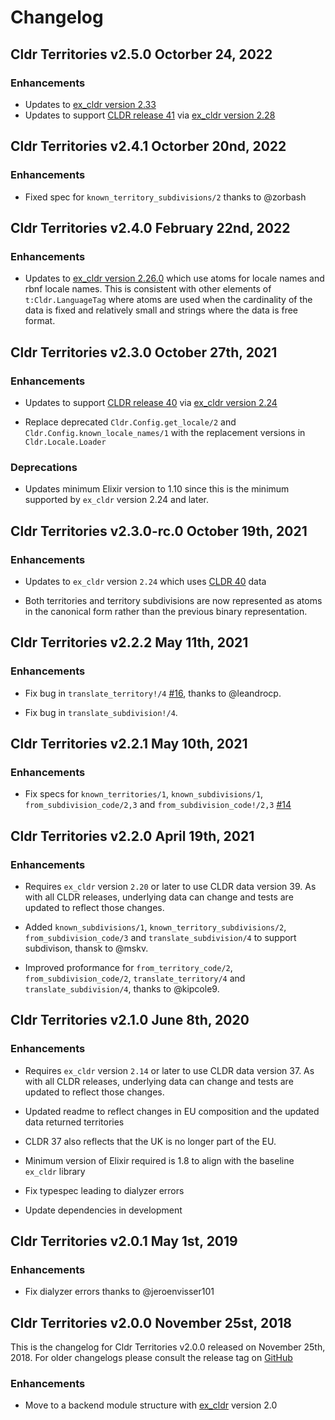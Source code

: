 # Changelog

## Cldr Territories v2.5.0 Octorber 24, 2022

### Enhancements

* Updates to [ex_cldr version 2.33](https://hex.pm/packages/ex_cldr/2.33.0)
* Updates to support [CLDR release 41](https://cldr.unicode.org/index/downloads/cldr-41) via [ex_cldr version 2.28](https://hex.pm/packages/ex_cldr/2.28.0)

## Cldr Territories v2.4.1 Octorber 20nd, 2022

### Enhancements

* Fixed spec for `known_territory_subdivisions/2` thanks to @zorbash

## Cldr Territories v2.4.0 February 22nd, 2022

### Enhancements

* Updates to [ex_cldr version 2.26.0](https://hex.pm/packages/ex_cldr/2.26.0) which use atoms for locale names and rbnf locale names. This is consistent with other elements of `t:Cldr.LanguageTag` where atoms are used when the cardinality of the data is fixed and relatively small and strings where the data is free format.

## Cldr Territories v2.3.0 October 27th, 2021

### Enhancements

* Updates to support [CLDR release 40](https://cldr.unicode.org/index/downloads/cldr-40) via [ex_cldr version 2.24](https://hex.pm/packages/ex_cldr/2.24.0)

* Replace deprecated `Cldr.Config.get_locale/2` and `Cldr.Config.known_locale_names/1` with the replacement versions in `Cldr.Locale.Loader`

### Deprecations

* Updates minimum Elixir version to 1.10 since this is the minimum supported by `ex_cldr` version 2.24 and later.

## Cldr Territories v2.3.0-rc.0 October 19th, 2021

### Enhancements

* Updates to `ex_cldr` version `2.24` which uses [CLDR 40](https://cldr.unicode.org/index/downloads/cldr-40) data

* Both territories and territory subdivisions are now represented as atoms in the canonical form rather than the previous binary representation.

## Cldr Territories v2.2.2 May 11th, 2021

### Enhancements

* Fix bug in `translate_territory!/4` [#16](https://github.com/Schultzer/cldr_territories/pull/16), thanks to @leandrocp.

* Fix bug in `translate_subdivision!/4`.

## Cldr Territories v2.2.1 May 10th, 2021

### Enhancements

* Fix specs for `known_territories/1`, `known_subdivisions/1`, `from_subdivision_code/2,3` and `from_subdivision_code!/2,3` [#14](https://github.com/Schultzer/cldr_territories/issues/14)

## Cldr Territories v2.2.0 April 19th, 2021

### Enhancements

* Requires `ex_cldr` version `2.20` or later to use CLDR data version 39. As with all CLDR releases, underlying data can change and tests are updated to reflect those changes.

* Added `known_subdivisions/1`, `known_territory_subdivisions/2`, `from_subdivision_code/3` and `translate_subdivision/4` to support subdivison, thansk to @mskv.

* Improved proformance for `from_territory_code/2`, `from_subdivision_code/2`, `translate_territory/4` and `translate_subdivision/4`, thanks to @kipcole9.

## Cldr Territories v2.1.0 June 8th, 2020

### Enhancements

* Requires `ex_cldr` version `2.14` or later to use CLDR data version 37. As with all CLDR releases, underlying data can change and tests are updated to reflect those changes.

* Updated readme to reflect changes in EU composition and the updated data returned territories

* CLDR 37 also reflects that the UK is no longer part of the EU.

* Minimum version of Elixir required is 1.8 to align with the baseline `ex_cldr` library

* Fix typespec leading to dialyzer errors

* Update dependencies in development

## Cldr Territories v2.0.1 May 1st, 2019

### Enhancements

* Fix dialyzer errors thanks to @jeroenvisser101

## Cldr Territories v2.0.0 November 25st, 2018

This is the changelog for Cldr Territories v2.0.0 released on November 25th, 2018. For older changelogs please consult the release tag on [GitHub](https://github.com/schultzer/cldr_territories/tags)

### Enhancements

* Move to a backend module structure with [ex_cldr](https://hex.pm/packages/ex_cldr) version 2.0